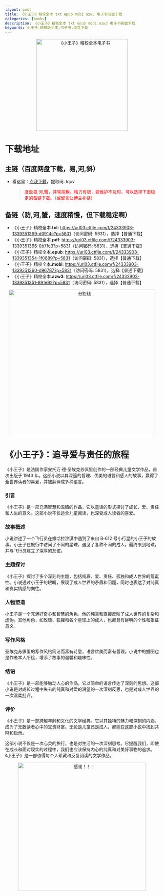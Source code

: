```yaml
---
layout: post
title: 《小王子》精校全本 txt epub mobi azw3 电子书网盘下载
categories: [books]
description: 《小王子》精校全本 txt epub mobi azw3 电子书网盘下载
keywords: 小王子,精校版全本,电子书,网盘下载
---
```


<div align="center"><img src="http://qweree.cn/wp-content/uploads/2024/08/xiao-wang-zi-tuya.jpg" alt="《小王子》精校全本电子书" width="300px" height="auto"></div>

# 下载地址

## 主链（百度网盘下载，易,河,斜）

- 看这里：[点我下载](https://pan.baidu.com/s/1iMXUbSbtZQZjDcqDmnWUyw?pwd=lqov)，提取码: lqov

  > <p style="color:red" >度盘易,河,蟹，非常抱歉。精力有限，若维护不及时，可以选择下面稳定的备链下载。（或留言让博主补链）</p>

## 备链（防,河,蟹，速度稍慢，但下载稳定啊）

- 《小王子》精校全本.**txt**: <https://url03.ctfile.com/f/24333903-1339351369-d0914c?p=5831>（访问密码: 5831），选择【普通下载】
- 《小王子》精校全本.**pdf**: <https://url03.ctfile.com/f/24333903-1339351366-0b7fc3?p=5831>（访问密码: 5831），选择【普通下载】
- 《小王子》精校全本.**epub**: <https://url03.ctfile.com/f/24333903-1339351354-1f0689?p=5831>（访问密码: 5831），选择【普通下载】
- 《小王子》精校全本.**mobi**: <https://url03.ctfile.com/f/24333903-1339351360-d96787?p=5831>（访问密码: 5831），选择【普通下载】
- 《小王子》精校全本.**azw3**: <https://url03.ctfile.com/f/24333903-1339351351-891e92?p=5831>（访问密码: 5831），选择【普通下载】

<div align="center"><img src="https://pic.imgdb.cn/item/6612476468eb935713c85291.gif" alt="分割线" width="480px" height="auto"/></div>

# 《小王子》：追寻爱与责任的旅程

《小王子》是法国作家安托万·德·圣埃克苏佩里创作的一部经典儿童文学作品，首次出版于 1943 年。这部小说以其深邃的哲理、优美的语言和感人的故事，赢得了全世界读者的喜爱，并被翻译成多种语言。

### 引言

《小王子》是一部充满智慧和温情的作品，它以童话的形式探讨了成长、爱、责任和人生的意义。这部小说不仅适合儿童阅读，也深受成人读者的喜爱。

### 故事概述

小说讲述了一个飞行员在撒哈拉沙漠中遇到了来自 B-612 号小行星的小王子的故事。小王子在旅行中访问了不同的星球，遇见了各种不同的成人，最终来到地球，并与飞行员建立了深厚的友谊。

### 主题探讨

《小王子》探讨了多个深刻的主题，包括纯真、爱、责任、孤独和成人世界的荒诞性。小说通过小王子的眼睛，展现了成人世界的矛盾和问题，同时也表达了对纯真和真实情感的向往。

### 人物塑造

小王子是一个充满好奇心和智慧的角色，他的纯真和直接反映了成人世界的复杂和虚伪。其他角色，如玫瑰、狐狸和各个星球上的成人，也都具有鲜明的个性和象征意义。

### 写作风格

圣埃克苏佩里的写作风格简洁而富有诗意，语言优美而富有哲理。小说中的插图也是作者本人所绘，增添了故事的温馨和趣味性。

### 结语

《小王子》是一部能够触动人心的作品，它以简单的语言传达了深刻的思想。这部小说是对成长过程中失去的纯真和对爱的渴望的一次深刻反思，也是对成人世界的一次温柔批评。

### 评价

《小王子》是一部跨越年龄和文化的文学经典。它以其独特的魅力和深刻的内涵，成为了无数读者心中的宝贵财富。无论是儿童还是成人，都能在这部小说中找到共鸣和启示。

这部小说不仅是一次心灵的旅行，也是对生活的一次深刻思考。它提醒我们，即使在成长和面对现实的过程中，我们也应该保持内心的纯真和对美好事物的追求。《小王子》是一部值得每个人珍藏和反复阅读的文学作品。

<div align="center"><img src="https://pic.imgdb.cn/item/661246bf68eb935713c7f81c.gif" alt="感谢！！！" width="420px" height="auto"/></div>
